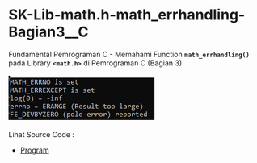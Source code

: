 # SK-Lib-math.h-math_errhandling-Bagian3__C
Fundamental Pemrograman C - Memahami Function <code><b>math_errhandling()</b></code> pada Library <code><b>&lt;math.h></b></code> di Pemrograman C (Bagian 3)<br><br>
<img src="https://github.com/RizkyKhapidsyah/SK-Lib-math.h-math_errhandling-Bagian3__C/blob/master/SK-Lib-math.h-math_errhandling-Bagian3__C/result/001.PNG"><br><br>
Lihat Source Code : <br>
- <a href="https://github.com/RizkyKhapidsyah/SK-Lib-math.h-math_errhandling-Bagian3__C/blob/master/SK-Lib-math.h-math_errhandling-Bagian3__C/Source.cpp">Program</a>
